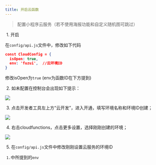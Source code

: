 ```yaml
---
title: 开启云函数
---
```

>配置小程序云服务（若不使用海报功能和自定义随机图可跳过）

​	1. 开启

在`config/api.js`文件中，修改如下代码
```json
const CloudConfig = {
  isOpen: true,
  env: 'fuzui',  //云环境ID
}
```
修改isOpen为`true`
(env为函数ID在下方提到)

​	2. 如未配置在控制台会出现如下提示：

![](https://oss.fuzui.net/img/003601_03be824a_4988475.png)

​	3. 点击开发者工具左上方“云开发”，进入开通，填写环境名称和环境ID创建；

![](https://oss.fuzui.net/img/003601_534028ef_4988475.png)



​	4. 右击cloudfunctions，点击更多设置，选择刚刚创建的环境；

![](https://oss.fuzui.net/img/003601_d97e171a_4988475.png)



​	5. 在`config/api.js`文件中修改刚刚设置云服务的环境ID

​		`1.`中所提到的`env`

